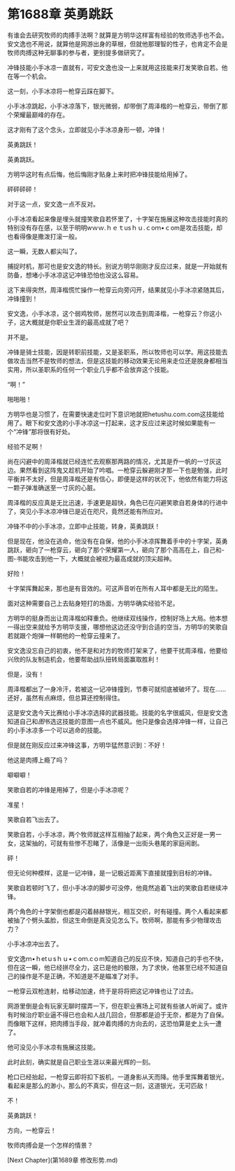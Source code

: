 # 第1688章 英勇跳跃

有谁会去研究牧师的肉搏手法啊？就算是方明华这样富有经验的牧师选手也不会。安文逸也不用说，就算他是网游出身的草根，但就他那理智的性子，也肯定不会是牧师肉搏这种无聊事的参与者，更别提多做研究了。

冲锋技能小手冰凉一直就有，可安文逸也没一上来就用这技能来打发笑歌自若。他在等一个机会。

这一刻，小手冰凉将一枪穿云踩在脚下。

小手冰凉跳起，小手冰凉落下，银光微弱，却带倒了周泽楷的一枪穿云，带倒了那个荣耀最巅峰的存在。

这才刚有了这个念头，立即就见小手冰凉身形一顿，冲锋！

英勇跳跃！

英勇跳跃。

方明华这时有点后悔，他后悔刚才贴身上来时把冲锋技能给用掉了。

砰砰砰砰！

对于这一点，安文逸一点不反对。

小手冰凉看起来像是埋头就撞笑歌自若怀里了，十字架在施展这种攻击技能时真的特别没有存在感，以至于明明wｗｗ.ｈｅｔusｈｕ.ｃoｍ•ｃom是攻击技能，却也看得像是撒泼打滚一般。

这一瞬，无数人都尖叫了。

捕捉时机，那可也是安文逸的特长。别说方明华刚刚才反应过来，就是一开始就有防备，想堵小手冰凉这记冲锋恐怕也没这么容易。

这下来得突然，周泽楷慌忙操作一枪穿云向旁闪开，结果就见小手冰凉紧随其后，冲锋撞到！

安文逸，小手冰凉，这个弱鸡牧师，居然可以攻击到周泽楷，一枪穿云？你这小子，这大概就是你职业生涯的最高成就了吧？

并不是。

冲锋是骑士技能，因是转职前技能，又是圣职系，所以牧师也可以学。用这技能去做攻击当然不是牧师的想法，但是这技能的移动效果无论用来走位还是脱身都相当实用，所以圣职系的任何一个职业几乎都不会放弃这个技能。

“啊！”

啪啪啪！

方明华也是习惯了，在需要快速走位时下意识地就把hetushu.com.com这技能给用了。眼下和安文逸的小手冰凉这一打起来，这才反应过来这时候如果能有一个“冲锋”那将很有好处。

经验不足啊！

尚在闪避中的周泽楷就已经连忙去观察那两路的情况，尤其是乔一帆的一寸灰这边。果然看到这阵鬼又趁机开始了吟唱。一枪穿云躲避刚才那一下也是勉强，此时平衡并不太好，但是周泽楷还是有信心，即便是这样的状况下，他依然有能力将这一颗子弹准确送至一寸灰的心脏。

周泽楷的反应真是无比迅速，手速更是超快，角色已在闪避笑歌自若身体的行进中了，突见小手冰凉冲锋已是近在咫尺，竟然还能有所应对。

冲锋不中的小手冰凉，立即中止技能，转身，英勇跳跃！

但是现在，他没在逃命，他没有在自保，他的小手冰凉挥舞着手中的十字架，英勇跳跃，砸向了一枪穿云，砸向了那个荣耀第一人，砸向了那个高高在上，自己和-图-书能攻击到他一下，大概就会被视为最高成就的顶尖超神。

好险！

十字架挥舞起来，那也是有音效的。可这声音听在所有人耳中都是无比的陌生。

面对这种需要自己上去贴身短打的场面，方明华确实经验不足。

方明华的挺身而出让周泽楷如释重负。他继续双线操作，控制好场上大局。他本想一得出空来就给予方明华支援，哪想他这边还没守到合适的空当，方明华的笑歌自若就跟个炮弹一样朝他的一枪穿云撞来了。

安文逸没忘自己的初衷，他不是和对方的牧师打架来了，他要干扰周泽楷，他要给兴欣的队友制造机会，他要帮助战队扭转局面赢取胜利！

但是，没有！

周泽楷都出了一身冷汗，若被这一记冲锋撞到，节奏可就彻底被破坏了。现在……还好，虽然有点麻烦，但总算还控制得住。

这是安文逸今天比赛给小手冰凉选择的武器技能。技能的名字很威风，但是安文逸知道自己和*图*书选这技能的意图一点也不威风。他只是像会选择冲锋一样，让自己的小手冰凉多一个可以逃命的技能。

但是就在刚反应过来冲锋这事，方明华猛然意识到：不好！

他这是肉搏上瘾了吗？

噼噼噼！

笑歌自若的冲锋是用掉了，但是小手冰凉呢？

准星！

笑歌自若飞出去了。

笑歌自若，小手冰凉，两个牧师就这样互相抽了起来，两个角色又正好是一男一女，这架抽的，可就有些惨不忍睹了，活像是一出街头巷尾的家庭闹剧。

砰！

但无论何种模样，这是一记冲锋，是一记极近距离下直接就撞到目标的冲锋。

笑歌自若顿时飞了，但小手冰凉的脚步可没停，他竟然追着飞出的笑歌自若继续冲锋。

两个角色的十字架倒也都是闪着赫赫银光，相互交织，时有碰撞。两个人看起来都被抽了个劈头盖脸，但这生命倒是真没见怎么下。牧师啊，那能有多少物理攻击力？

小手冰凉冲出去了。

安文逸ｍ•ｈetｕsｈｕ•ｃoｍ.cｏm知道自己的反应不快，知道自己的手也不快，但在这一瞬，他已经拼尽全力，这已是他的极限，为了求快，他甚至已经不知道自己的操作是不是正确，不知道是不是瞄准了对手。

一枪穿云双枪连射，给移动加速，终于是将将把这记冲锋也让了过去。

网游里倒是会有玩家无聊时摆弄一下，但在职业赛场上可就有些骇人听闻了。或许有时候治疗职业逼不得已也会和人战几回合，但那都是迫于无奈，都是为了自保。而像眼下这样，把肉搏当手段，就冲着肉搏的方向去的，这恐怕算是史上头一遭了。

他可没见小手冰凉有施展这技能。

此时此刻，确实就是自己职业生涯以来最光辉的一刻。

枪口已经抬起，一枪穿云即将扣下扳机，一道身影从天而降。他手里挥舞着银光，看起来是那么的渺小，那么的不真实，但在这一刻，这道银光，无可匹敌！

不！

英勇跳跃！

方向，一枪穿云！

牧师肉搏会是一个怎样的情景？



[Next Chapter](第1689章 修改形势.md)